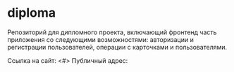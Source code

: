 # diploma
Репозиторий для дипломного проекта, включающий фронтенд часть приложения со следующими возможностями: авторизации и регистрации пользователей, операции с карточками и пользователями.
  
Ссылка на сайт: <#>
Публичный адрес: [](#)

